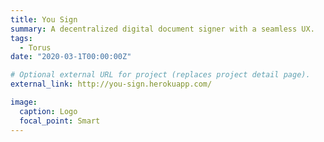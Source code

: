```yaml
---
title: You Sign
summary: A decentralized digital document signer with a seamless UX.
tags:
  - Torus
date: "2020-03-1T00:00:00Z"

# Optional external URL for project (replaces project detail page).
external_link: http://you-sign.herokuapp.com/

image:
  caption: Logo
  focal_point: Smart
---
```

